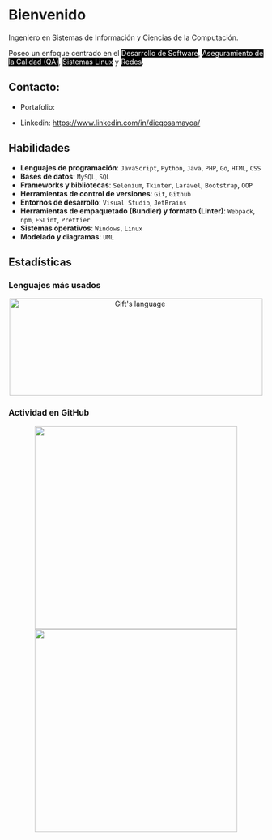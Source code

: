 # Bienvenido

Ingeniero en Sistemas de Información y Ciencias de la Computación.

[comment]: <Mi enfoque se centra en el `Desarrollo de Software`, `Aseguramiento de la Calidad (QA)`, `Sistemas Linux` y `redes`.>

Poseo un enfoque centrado en el <mark style="background-color: black; color: white">Desarrollo de Software</mark>, <mark style="background-color: black; color: white">Aseguramiento de la Calidad (QA)</mark>, <mark style="background-color: black; color: white">Sistemas Linux</mark> y <mark style="background-color: black; color: white">Redes</mark>.

## Contacto:

- Portafolio:
- Linkedin: https://www.linkedin.com/in/diegosamayoa/

  [comment]: <Agregar enlace a portafolio>
  [comment]: <Agregar enlace a linkedin>

## Habilidades

- **Lenguajes de programación**: `JavaScript`, `Python`, `Java`, `PHP`, `Go`, `HTML`, `CSS`
- **Bases de datos**: `MySQL`, `SQL`
- **Frameworks y bibliotecas**: `Selenium`, `Tkinter`, `Laravel`, `Bootstrap`, `OOP`
- **Herramientas de control de versiones**: `Git`, `Github`
- **Entornos de desarrollo**: `Visual Studio`, `JetBrains`
- **Herramientas de empaquetado (Bundler) y formato (Linter)**: `Webpack`, `npm`, `ESLint`, `Prettier`
- **Sistemas operativos**: `Windows`, `Linux`
- **Modelado y diagramas**: `UML`

## Estadísticas

### Lenguajes más usados

 <div align="center">
  <img align="center" src="https://github-readme-stats.vercel.app/api/top-langs?username=DiegoSamayoaGomez&langs_count=10&show_icons=true&locale=en&layout=compact&theme=light" alt="Gift's language" height="192px"  width="500px"/>
</div>

### Actividad en GitHub

<p align="center">
  <img src="https://github-readme-stats.vercel.app/api?username=DiegoSamayoaGomez&show_icons=true&theme=dark&hide_border=true" width="400px">
  <img src="https://github-readme-streak-stats.herokuapp.com?user=DiegoSamayoaGomez&theme=dark&hide_border=true" width="400">
</p>
